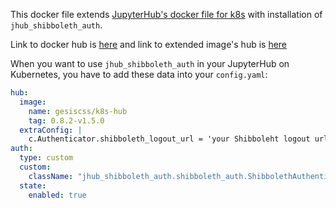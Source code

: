 This docker file extends [JupyterHub's docker file for k8s](https://github.com/jupyterhub/zero-to-jupyterhub-k8s/tree/master/images/hub) with installation of `jhub_shibboleth_auth`.

Link to docker hub is [here](https://hub.docker.com/r/gesiscss/k8s-hub/) and link to extended image's hub is [here](https://hub.docker.com/r/jupyterhub/k8s-hub/)

When you want to use `jhub_shibboleth_auth` in your JupyterHub on Kubernetes, you have to add these data into your `config.yaml`:

```yaml
hub:
  image:
    name: gesiscss/k8s-hub
    tag: 0.8.2-v1.5.0
  extraConfig: |
    c.Authenticator.shibboleth_logout_url = 'your Shibboleht logout url'
auth:
  type: custom
  custom:
    className: "jhub_shibboleth_auth.shibboleth_auth.ShibbolethAuthenticator"
  state:
    enabled: true
```